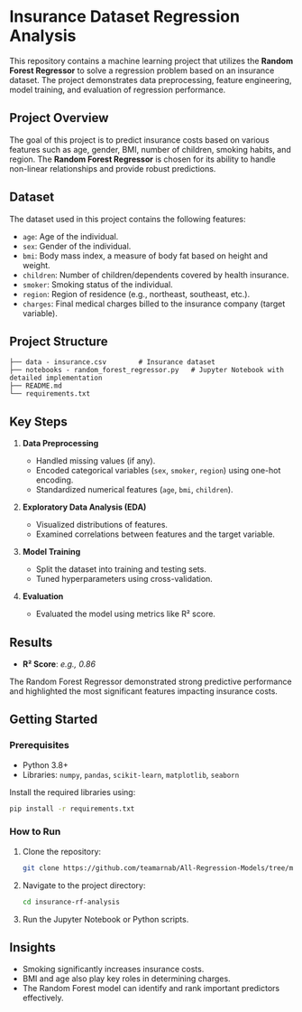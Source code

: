 # Insurance Dataset Regression Analysis

This repository contains a machine learning project that utilizes the **Random Forest Regressor** to solve a regression problem based on an insurance dataset. The project demonstrates data preprocessing, feature engineering, model training, and evaluation of regression performance.

## Project Overview

The goal of this project is to predict insurance costs based on various features such as age, gender, BMI, number of children, smoking habits, and region. The **Random Forest Regressor** is chosen for its ability to handle non-linear relationships and provide robust predictions.

## Dataset

The dataset used in this project contains the following features:

- `age`: Age of the individual.
- `sex`: Gender of the individual.
- `bmi`: Body mass index, a measure of body fat based on height and weight.
- `children`: Number of children/dependents covered by health insurance.
- `smoker`: Smoking status of the individual.
- `region`: Region of residence (e.g., northeast, southeast, etc.).
- `charges`: Final medical charges billed to the insurance company (target variable).

## Project Structure

```
├── data - insurance.csv        # Insurance dataset
├── notebooks - random_forest_regressor.py   # Jupyter Notebook with detailed implementation
├── README.md
└── requirements.txt
```

## Key Steps

1. **Data Preprocessing**
   - Handled missing values (if any).
   - Encoded categorical variables (`sex`, `smoker`, `region`) using one-hot encoding.
   - Standardized numerical features (`age`, `bmi`, `children`).

2. **Exploratory Data Analysis (EDA)**
   - Visualized distributions of features.
   - Examined correlations between features and the target variable.

3. **Model Training**
   - Split the dataset into training and testing sets.
   - Tuned hyperparameters using cross-validation.

4. **Evaluation**
   - Evaluated the model using metrics like R² score.

## Results

- **R² Score**: _e.g., 0.86_

The Random Forest Regressor demonstrated strong predictive performance and highlighted the most significant features impacting insurance costs.

## Getting Started

### Prerequisites

- Python 3.8+
- Libraries: `numpy`, `pandas`, `scikit-learn`, `matplotlib`, `seaborn`

Install the required libraries using:

```bash
pip install -r requirements.txt
```

### How to Run

1. Clone the repository:
   ```bash
   git clone https://github.com/teamarnab/All-Regression-Models/tree/main/Random%20Forest
   ```
2. Navigate to the project directory:
   ```bash
   cd insurance-rf-analysis
   ```
3. Run the Jupyter Notebook or Python scripts.

## Insights

- Smoking significantly increases insurance costs.
- BMI and age also play key roles in determining charges.
- The Random Forest model can identify and rank important predictors effectively.

